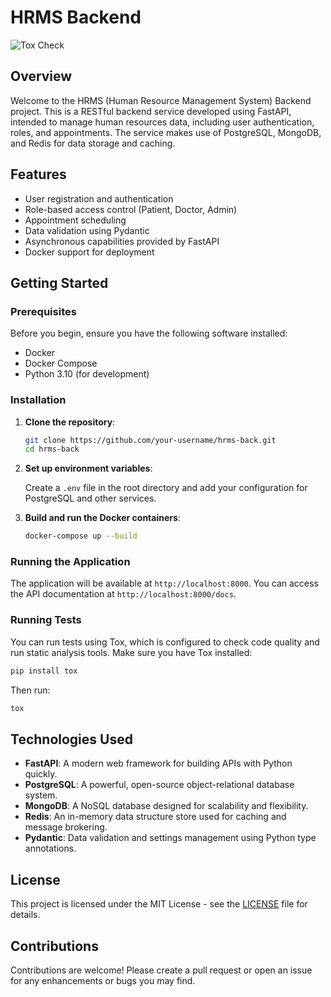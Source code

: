 # HRMS Backend
![Tox Check](https://github.com/eduard-balamatiuc/hrms-back/workflows/Tox%20Check/badge.svg)

## Overview

Welcome to the HRMS (Human Resource Management System) Backend project. This is a RESTful backend service developed using FastAPI, intended to manage human resources data, including user authentication, roles, and appointments. The service makes use of PostgreSQL, MongoDB, and Redis for data storage and caching.

## Features

- User registration and authentication
- Role-based access control (Patient, Doctor, Admin)
- Appointment scheduling
- Data validation using Pydantic
- Asynchronous capabilities provided by FastAPI
- Docker support for deployment

## Getting Started

### Prerequisites

Before you begin, ensure you have the following software installed:

- Docker
- Docker Compose
- Python 3.10 (for development)

### Installation

1. **Clone the repository**:

   ```bash
   git clone https://github.com/your-username/hrms-back.git
   cd hrms-back
   ```

2. **Set up environment variables**:

   Create a `.env` file in the root directory and add your configuration for PostgreSQL and other services.

3. **Build and run the Docker containers**:

   ```bash
   docker-compose up --build
   ```

### Running the Application

The application will be available at `http://localhost:8000`. You can access the API documentation at `http://localhost:8000/docs`.

### Running Tests

You can run tests using Tox, which is configured to check code quality and run static analysis tools. Make sure you have Tox installed:

```bash
pip install tox
```

Then run:

```bash
tox
```

## Technologies Used

- **FastAPI**: A modern web framework for building APIs with Python quickly.
- **PostgreSQL**: A powerful, open-source object-relational database system.
- **MongoDB**: A NoSQL database designed for scalability and flexibility.
- **Redis**: An in-memory data structure store used for caching and message brokering.
- **Pydantic**: Data validation and settings management using Python type annotations.

## License

This project is licensed under the MIT License - see the [LICENSE](LICENSE) file for details.

## Contributions

Contributions are welcome! Please create a pull request or open an issue for any enhancements or bugs you may find.

